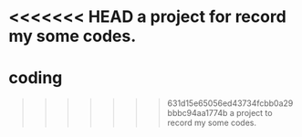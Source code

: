 <<<<<<< HEAD
a project for record my some codes.
=======
# coding
>>>>>>> 631d15e65056ed43734fcbb0a29bbbc94aa1774b
a project to record my some codes.